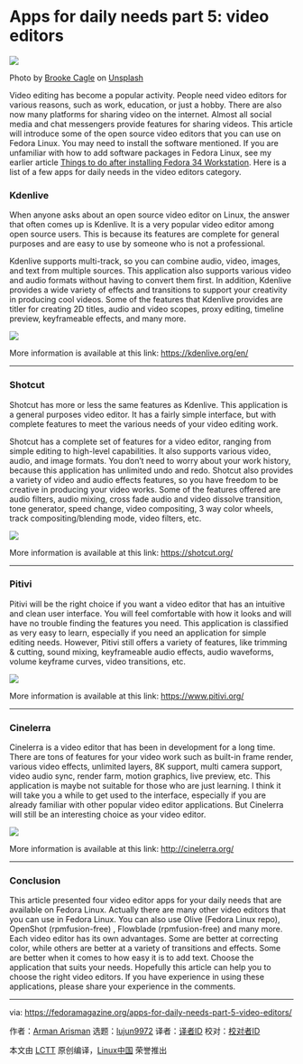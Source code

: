 [#]: subject: "Apps for daily needs part 5: video editors"
[#]: via: "https://fedoramagazine.org/apps-for-daily-needs-part-5-video-editors/"
[#]: author: "Arman Arisman https://fedoramagazine.org/author/armanwu/"
[#]: collector: "lujun9972"
[#]: translator: " "
[#]: reviewer: " "
[#]: publisher: " "
[#]: url: " "

Apps for daily needs part 5: video editors
======

![][1]

Photo by [Brooke Cagle][2] on [Unsplash][3]

Video editing has become a popular activity. People need video editors for various reasons, such as work, education, or just a hobby. There are also now many platforms for sharing video on the internet. Almost all social media and chat messengers provide features for sharing videos. This article will introduce some of the open source video editors that you can use on Fedora Linux. You may need to install the software mentioned. If you are unfamiliar with how to add software packages in Fedora Linux, see my earlier article [Things to do after installing Fedora 34 Workstation][4]. Here is a list of a few apps for daily needs in the video editors category.

### Kdenlive

When anyone asks about an open source video editor on Linux, the answer that often comes up is Kdenlive. It is a very popular video editor among open source users. This is because its features are complete for general purposes and are easy to use by someone who is not a professional.

Kdenlive supports multi-track, so you can combine audio, video, images, and text from multiple sources. This application also supports various video and audio formats without having to convert them first. In addition, Kdenlive provides a wide variety of effects and transitions to support your creativity in producing cool videos. Some of the features that Kdenlive provides are titler for creating 2D titles, audio and video scopes, proxy editing, timeline preview, keyframeable effects, and many more.

![][5]

More information is available at this link: <https://kdenlive.org/en/>

* * *

### Shotcut

Shotcut has more or less the same features as Kdenlive. This application is a general purposes video editor. It has a fairly simple interface, but with complete features to meet the various needs of your video editing work.

Shotcut has a complete set of features for a video editor, ranging from simple editing to high-level capabilities. It also supports various video, audio, and image formats. You don’t need to worry about your work history, because this application has unlimited undo and redo. Shotcut also provides a variety of video and audio effects features, so you have freedom to be creative in producing your video works. Some of the features offered are audio filters, audio mixing, cross fade audio and video dissolve transition, tone generator, speed change, video compositing, 3 way color wheels, track compositing/blending mode, video filters, etc.

![][6]

More information is available at this link: <https://shotcut.org/>

* * *

### Pitivi

Pitivi will be the right choice if you want a video editor that has an intuitive and clean user interface. You will feel comfortable with how it looks and will have no trouble finding the features you need. This application is classified as very easy to learn, especially if you need an application for simple editing needs. However, Pitivi still offers a variety of features, like trimming &amp; cutting, sound mixing, keyframeable audio effects, audio waveforms, volume keyframe curves, video transitions, etc.

![][7]

More information is available at this link: <https://www.pitivi.org/>

* * *

### Cinelerra

Cinelerra is a video editor that has been in development for a long time. There are tons of features for your video work such as built-in frame render, various video effects, unlimited layers, 8K support, multi camera support, video audio sync, render farm, motion graphics, live preview, etc. This application is maybe not suitable for those who are just learning. I think it will take you a while to get used to the interface, especially if you are already familiar with other popular video editor applications. But Cinelerra will still be an interesting choice as your video editor.

![][8]

More information is available at this link: <http://cinelerra.org/>[][9]

* * *

### Conclusion

This article presented four video editor apps for your daily needs that are available on Fedora Linux. Actually there are many other video editors that you can use in Fedora Linux. You can also use Olive (Fedora Linux repo), OpenShot (rpmfusion-free) , Flowblade (rpmfusion-free) and many more. Each video editor has its own advantages. Some are better at correcting color, while others are better at a variety of transitions and effects. Some are better when it comes to how easy it is to add text. Choose the application that suits your needs. Hopefully this article can help you to choose the right video editors. If you have experience in using these applications, please share your experience in the comments.

--------------------------------------------------------------------------------

via: https://fedoramagazine.org/apps-for-daily-needs-part-5-video-editors/

作者：[Arman Arisman][a]
选题：[lujun9972][b]
译者：[译者ID](https://github.com/译者ID)
校对：[校对者ID](https://github.com/校对者ID)

本文由 [LCTT](https://github.com/LCTT/TranslateProject) 原创编译，[Linux中国](https://linux.cn/) 荣誉推出

[a]: https://fedoramagazine.org/author/armanwu/
[b]: https://github.com/lujun9972
[1]: https://fedoramagazine.org/wp-content/uploads/2021/08/FedoraMagz-Apps-5-video-816x345.jpg
[2]: https://unsplash.com/@brookecagle?utm_source=unsplash&utm_medium=referral&utm_content=creditCopyText
[3]: https://unsplash.com/s/photos/meeting-on-cafe-computer?utm_source=unsplash&utm_medium=referral&utm_content=creditCopyText
[4]: https://fedoramagazine.org/things-to-do-after-installing-fedora-34-workstation/
[5]: https://fedoramagazine.org/wp-content/uploads/2021/08/video-kdenlive-1024x576.png
[6]: https://fedoramagazine.org/wp-content/uploads/2021/08/video-shotcut-1024x576.png
[7]: https://fedoramagazine.org/wp-content/uploads/2021/08/video-pitivi-1024x576.png
[8]: https://fedoramagazine.org/wp-content/uploads/2021/08/video-cinelerra-1024x576.png
[9]: https://www.olivevideoeditor.org/
